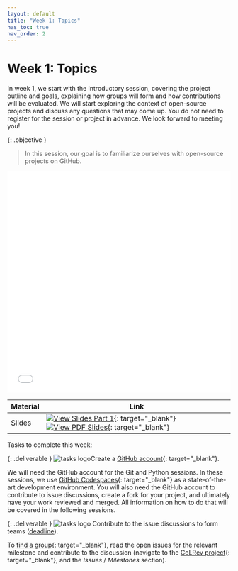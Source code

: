 ```yaml
---
layout: default
title: "Week 1: Topics"
has_toc: true
nav_order: 2
---
```


# Week 1: Topics

In week 1, we start with the introductory session, covering the project outline and goals, explaining how groups will form and how contributions will be evaluated.
We will start exploring the context of open-source projects and discuss any questions that may come up.
You do not need to register for the session or project in advance.
We look forward to meeting you!

{: .objective }
> In this session, our goal is to familiarize ourselves with open-source projects on GitHub.

<iframe src="../output/01-topics.html" width="100%" height="500px" frameborder="0" allowfullscreen></iframe>

| **Material**         | **Link**                                                                                                                           |
|-----------------------|----------------------------------------------------------------------------------------------------------------------------------|
| Slides  | [![View Slides Part 1](https://img.shields.io/badge/View-HTML%20Slides-orange?logo=html5)](../output/01-topics.html){: target="_blank"} [![View PDF Slides](https://img.shields.io/badge/Download-PDF-orange?logo=adobe)](../output/01-topics.pdf){: target="_blank"} |


Tasks to complete this week:

{: .deliverable }
![tasks logo](../assets/iconmonstr-clipboard-5.svg)Create a [GitHub account](https://github.com/signup){: target="_blank"}.

We will need the GitHub account for the Git and Python sessions.
In these sessions, we use [GitHub Codespaces](https://github.com/features/codespaces){: target="_blank"} as a state-of-the-art development environment.
You will also need the GitHub account to contribute to issue discussions, create a fork for your project, and ultimately have your work reviewed and merged.
All information on how to do that will be covered in the following sessions.

{: .deliverable }
![tasks logo](../assets/iconmonstr-clipboard-5.svg) Contribute to the issue discussions to form teams ([deadline](../index.html#deliverables)).

To [find a group](https://digital-work-lab.github.io/open-source-project/output/01-topics.html#8){: target="_blank"}, read the open issues for the relevant milestone and contribute to the discussion (navigate to the [CoLRev project](https://github.com/CoLRev-Environment/colrev){: target="_blank"}, and the _Issues_ / _Milestones_ section).
